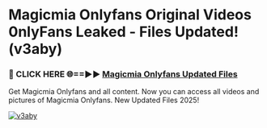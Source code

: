 # Magicmia Onlyfans Original Videos 0nlyFans Leaked - Files Updated! (v3aby)

<h3>🔴 CLICK HERE 🌐==►► <a href="https://tinyurl.com/ehrbuxhb" rel="nofollow">Magicmia Onlyfans Updated Files</a></h3>

Get Magicmia Onlyfans and all content. Now you can access all videos and pictures of Magicmia Onlyfans. New Updated Files 2025!

[![v3aby](https://i.imgur.com/lVYEuWS.gif)](https://tinyurl.com/ehrbuxhb)
